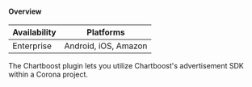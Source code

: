 #### Overview
| **Availability** | **Platforms**|
|---|---|
|Enterprise|Android, iOS, Amazon|


The Chartboost plugin lets you utilize Chartboost's advertisement SDK within a Corona project.
